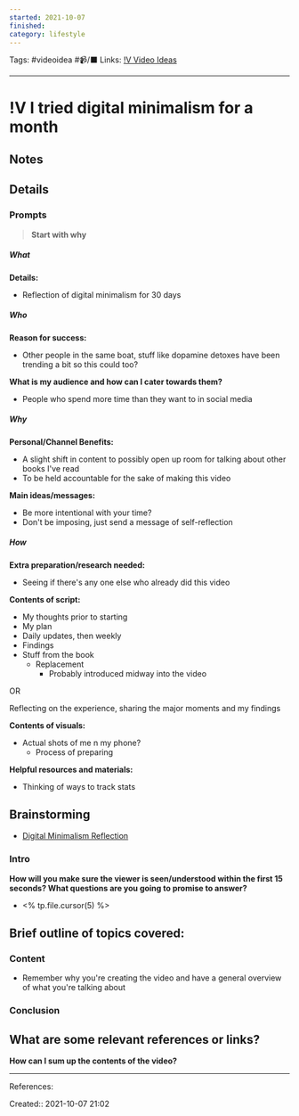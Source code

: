 ```yaml
---
started: 2021-10-07 
finished:
category: lifestyle
---
```

Tags: #videoidea #📹/⬛ 
Links: [!V Video Ideas](!V%20Video%20Ideas)
___
# !V I tried digital minimalism for a month
## Notes
## Details
### Prompts
> **Start with why**
##### What
**Details:**
- Reflection of digital minimalism for 30 days
##### Who
**Reason for success:**
- Other people in the same boat, stuff like dopamine detoxes have been trending a bit so this could too?

**What is my audience and how can I cater towards them?**
- People who spend more time than they want to in social media
##### Why
**Personal/Channel Benefits:**
- A slight shift in content to possibly open up room for talking about other books I've read
- To be held accountable for the sake of making this video

**Main ideas/messages:**
- Be more intentional with your time?
- Don't be imposing, just send a message of self-reflection

##### How
**Extra preparation/research needed:**
- Seeing if there's any one else who already did this video

**Contents of script:**
- My thoughts prior to starting
- My plan
- Daily updates, then weekly
- Findings
- Stuff from the book
	- Replacement
		- Probably introduced midway into the video

OR

Reflecting on the experience, sharing the major moments and my findings

**Contents of visuals:**
- Actual shots of me n my phone?
	- Process of preparing

**Helpful resources and materials:**
- Thinking of ways to track stats

## Brainstorming
- [Digital Minimalism Reflection](Digital%20Minimalism%20Reflection)
### Intro
**How will you make sure the viewer is seen/understood within the first 15 seconds? What questions are you going to promise to answer?**
- <% tp.file.cursor(5) %>

**Brief outline of topics covered:**
- 
### Content
- Remember why you're creating the video and have a general overview of what you're talking about
### Conclusion
**What are some relevant references or links?**
- 

**How can I sum up the contents of the video?**
___
References:

Created:: 2021-10-07 21:02
